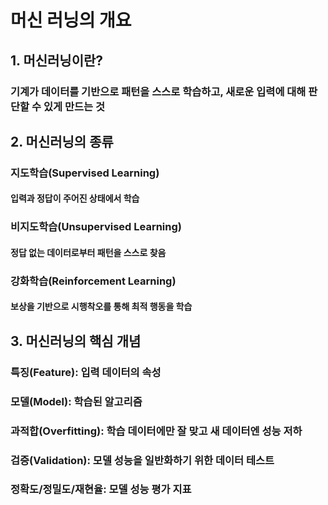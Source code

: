#  머신 러닝의 개요

##  1. 머신러닝이란?
### 기계가 데이터를 기반으로 패턴을 스스로 학습하고, 새로운 입력에 대해 판단할 수 있게 만드는 것

##  2. 머신러닝의 종류
### 지도학습(Supervised Learning)
#### 입력과 정답이 주어진 상태에서 학습
### 비지도학습(Unsupervised Learning)
#### 정답 없는 데이터로부터 패턴을 스스로 찾음
### 강화학습(Reinforcement Learning)
#### 보상을 기반으로 시행착오를 통해 최적 행동을 학습

##  3. 머신러닝의 핵심 개념
### 특징(Feature): 입력 데이터의 속성
### 모델(Model): 학습된 알고리즘
### 과적합(Overfitting): 학습 데이터에만 잘 맞고 새 데이터엔 성능 저하
### 검증(Validation): 모델 성능을 일반화하기 위한 데이터 테스트
### 정확도/정밀도/재현율: 모델 성능 평가 지표
